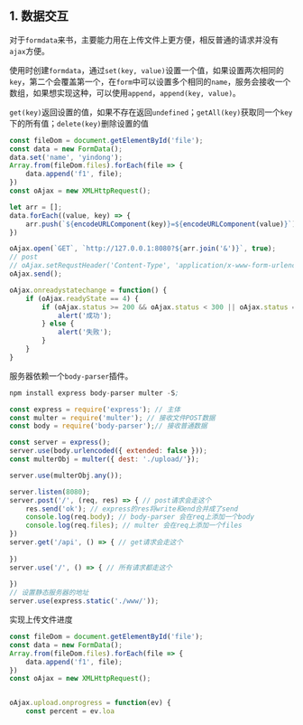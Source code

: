 ## 1. 数据交互

对于```formdata```来书，主要能力用在上传文件上更方便，相反普通的请求并没有```ajax```方便。

使用时创建```formdata```，通过```set(key, value)```设置一个值，如果设置两次相同的```key```，第二个会覆盖第一个，在```form```中可以设置多个相同的```name```，服务会接收一个数组，如果想实现这种，可以使用```append```，```append(key, value)```。

```get(key)```返回设置的值，如果不存在返回```undefined```；```getAll(key)```获取同一个```key```下的所有值；```delete(key)```删除设置的值

```js
const fileDom = document.getElementById('file');
const data = new FormData();
data.set('name', 'yindong');
Array.from(fileDom.files).forEach(file => {
    data.append('f1', file);
})
const oAjax = new XMLHttpRequest();

let arr = [];
data.forEach((value, key) => {
    arr.push(`${encodeURLComponent(key)}=${encodeURLComponent(value)}`);
})

oAjax.open(`GET`, `http://127.0.0.1:8080?${arr.join('&')}`, true);
// post
// oAjax.setRequstHeader('Content-Type', 'application/x-www-form-urlencoded');
oAjax.send();

oAjax.onreadystatechange = function() {
    if (oAjax.readyState == 4) {
        if (oAjax.status >= 200 && oAjax.status < 300 || oAjax.status == 304) {
            alert('成功');
        } else {
            alert('失败');
        }
    }
}

```

服务器依赖一个```body-parser```插件。

```s
npm install express body-parser multer -S;
```

```js
const express = require('express'); // 主体
const multer = require('multer'); // 接收文件POST数据
const body = require('body-parser');// 接收普通数据

const server = express();
server.use(body.urlencoded({ extended: false }));
const multerObj = multer({ dest: './upload/'});

server.use(multerObj.any());

server.listen(8080);
server.post('/', (req, res) => { // post请求会走这个
    res.send('ok'); // express的res将write和end合并成了send
    console.log(req.body); // body-parser 会在req上添加一个body
    console.log(req.files); // multer 会在req上添加一个files
})
server.get('/api', () => { // get请求会走这个
    
})
server.use('/', () => { // 所有请求都走这个
    
})
// 设置静态服务器的地址
server.use(express.static('./www/'));
```

实现上传文件进度

```js
const fileDom = document.getElementById('file');
const data = new FormData();
Array.from(fileDom.files).forEach(file => {
    data.append('f1', file);
})
const oAjax = new XMLHttpRequest();


oAjax.upload.onprogress = function(ev) {
    const percent = ev.loa